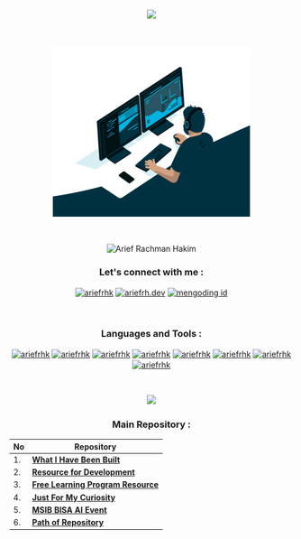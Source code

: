<h3 align="center">
  <a href="https://git.io/typing-svg">
    <img src="https://readme-typing-svg.herokuapp.com?font=Fira+code&size=30&duration=3000&pause=1000&color=E4E4E4&background=000000E4&center=true&vCenter=true&width=435&lines=Hi,There👋;I'm+Arief+Rachman+Hakim;Road+to+Fullstack+Dev;Nice+to+meet+you!">
  </a>
</h3>
<br>
<p align="center"><img src='https://github.com/ariefhk/Resource-for-Dev/blob/main/Profile/code.gif' alt='github' height='300' width='350' ></p>
<br>
<p align="center"> <img src="https://komarev.com/ghpvc/?username=ariefhk&label=Profile%20views&color=0e75b6&style=flat" alt="Arief Rachman Hakim" /> </p>
<h3 align="center">Let's connect with me :</h3>
<p align="center">
<a href="https://linkedin.com/in/ariefrhk" target="blank"><img align="center" src="https://img.shields.io/badge/LinkedIn-0A66C2?style=for-the-badge&logo=LinkedIn&logoColor=#0A66C2" alt="ariefrhk" /></a>
<a href="https://instagram.com/ariefrh.dev" target="blank" ><img align="center" src="https://img.shields.io/badge/Instagram-E4405F?style=for-the-badge&logo=Instagram&logoColor=white" alt="ariefrh.dev"/></a>
<a href="https://www.youtube.com/channel/UCh-ogojKcj7FwhKSHNL_Vwg" target="blank" ><img align="center" src="https://img.shields.io/badge/Youtube-FF0000?style=for-the-badge&logo=Youtube&logoColor=white" alt="mengoding id" /></a>
</p>

<br>
<h3 align="center">Languages and Tools :</h3>
<p align="center">
<a href="https://www.figma.com/" target="_blank"><img align="center" src="https://img.shields.io/badge/Figma-F24E1E?style=for-the-badge&logo=Figma&logoColor=white" alt="ariefrhk"  /></a>
<a href="https://developer.mozilla.org/en-US/docs/Web/HTML" target="_blank"><img align="center" src="https://img.shields.io/badge/HTML-E34F26?style=for-the-badge&logo=HTML5&logoColor=white" alt="ariefrhk"  /></a>
<a href="https://developer.mozilla.org/en-US/docs/Web/CSS" target="_blank"><img align="center" src="https://img.shields.io/badge/CSS-1572B6?style=for-the-badge&logo=CSS3&logoColor=white" alt="ariefrhk"  /></a>
<a href="https://developer.mozilla.org/en-US/docs/Web/JavaScript" target="_blank"><img align="center" src="https://img.shields.io/badge/JavaScript-F7DF1E?style=for-the-badge&logo=JavaScript&logoColor=black" alt="ariefrhk"  /></a>
<a href="https://reactjs.org/" target="_blank"><img align="center" src="https://img.shields.io/badge/ReactJs-61DAFB?style=for-the-badge&logo=React&logoColor=black" alt="ariefrhk"  /></a>
<a href="https://reactnative.dev/" target="_blank"><img align="center" src="https://img.shields.io/badge/React Native-blue?style=for-the-badge&logo=React&logoColor=white" alt="ariefrhk"  /></a>
<a href="https://nodejs.org/en/" target="_blank"><img align="center" src="https://img.shields.io/badge/Node Js-339933?style=for-the-badge&logo=Node.js&logoColor=white" alt="ariefrhk"  /></a>
<a href="https://www.python.org/" target="_blank"><img align="center" src="https://img.shields.io/badge/Python-FFD43B?style=for-the-badge&logo=python&logoColor=darkgreen" alt="ariefrhk"  /></a>
</p>
<br>
<p align="center"><img height="180em" src="https://github-readme-stats.vercel.app/api/top-langs/?username=ariefhk&layout=compact&theme=github_dark&langs_count=8" /></p>
<h3 align="center">Main Repository :</h3>
<table align="center">
    <thead>
        <tr>
            <th align="left">No</th>
            <th align="center">Repository</th>
        </tr>
    </thead>
    <tbody>
        <tr>
            <td align="left">1.</td>
            <td align="left"><strong><a href="https://github.com/ariefhk/What-I-have-been-built/blob/main/README.md">What I Have Been Built</a></strong></td>
        </tr>
       <tr>
            <td align="left">2.</td>
            <td align="left"><strong><a href="https://github.com/ariefhk/Resource-for-Dev/blob/main/README.md">Resource for Development</a></strong></td>
        </tr>
      <tr>
            <td align="left">3.</td>
            <td align="left"><strong><a href="https://github.com/ariefhk/Free-Learning-Progmn-Resource/blob/main/README.md">Free Learning Program Resource</a></strong></td>
        </tr>
      <tr>
            <td align="left">4.</td>
            <td align="left"><strong><a href="https://github.com/ariefhk/Just-For-Curiousity/blob/main/README.md">Just For My Curiosity</a></strong></td>
        </tr>
        <tr>
            <td align="left">5.</td>
            <td align="left"><strong><a href="https://github.com/ariefhk/MSIB-BisaAi-Ai_Hacker/blob/main/README.md">MSIB BISA AI Event</a></strong></td>
        </tr>
        <tr>
            <td align="left">6.</td>
            <td align="left"><strong><a href="https://github.com/ariefhk/Path-of-Repo/blob/main/README.md">Path of Repository</a></strong></td>
        </tr>
    </tbody>
</table>
